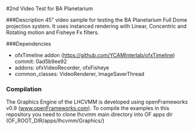 #2nd Video Test for BA Planetarium 

###Description
45” video sample for testing the BA Planetarium Full Dome projection system. It uses instanced rendering with Linear, Concentric and Rotating motion and Fisheye Fx filters. 


###Dependencies
* ofxTimeline addon (https://github.com/YCAMInterlab/ofxTimeline)
commit: 0ad5b9ee92
* addons: ofxVideoRecorder, ofxFisheye
* common_classes: VideoRenderer, ImageSaverThread




### Compilation
The Graphics Engine of the LHCVMM is developed using openFrameworks v0.9 (www.openFrameworks.com). To compile the examples in this repository you need to clone lhcvmm main directory into OF apps dir (OF_ROOT_DIR/apps/lhcvmm/Graphics/)
